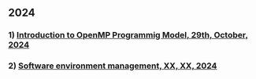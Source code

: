 ## **2024**

### 1) [Introduction to OpenMP Programmig Model, 29th, October, 2024](../openmp/index.md)
### 2) [Software environment management, XX, XX, 2024](../environment/best-practises.md)
  
